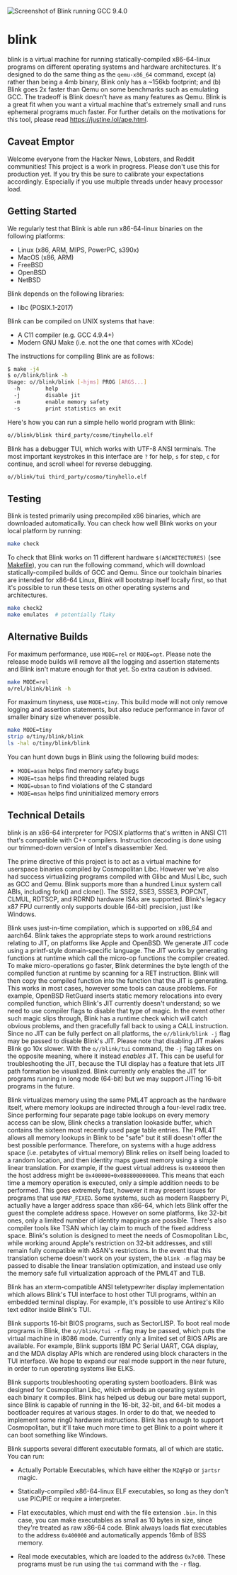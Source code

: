 ![Screenshot of Blink running GCC 9.4.0](blink/blink-gcc.png)

# blink

blink is a virtual machine for running statically-compiled x86-64-linux
programs on different operating systems and hardware architectures. It's
designed to do the same thing as the `qemu-x86_64` command, except (a)
rather than being a 4mb binary, Blink only has a ~156kb footprint; and
(b) Blink goes 2x faster than Qemu on some benchmarks such as emulating
GCC. The tradeoff is Blink doesn't have as many features as Qemu. Blink
is a great fit when you want a virtual machine that's extremely small
and runs ephemeral programs much faster. For further details on the
motivations for this tool, please read <https://justine.lol/ape.html>.

## Caveat Emptor

Welcome everyone from the Hacker News, Lobsters, and Reddit communities!
This project is a work in progress. Please don't use this for production
yet. If you try this be sure to calibrate your expectations accordingly.
Especially if you use multiple threads under heavy processor load.

## Getting Started

We regularly test that Blink is able run x86-64-linux binaries on the
following platforms:

- Linux (x86, ARM, MIPS, PowerPC, s390x)
- MacOS (x86, ARM)
- FreeBSD
- OpenBSD
- NetBSD

Blink depends on the following libraries:

- libc (POSIX.1-2017)

Blink can be compiled on UNIX systems that have:

- A C11 compiler (e.g. GCC 4.9.4+)
- Modern GNU Make (i.e. not the one that comes with XCode)

The instructions for compiling Blink are as follows:

```sh
$ make -j4
$ o//blink/blink -h
Usage: o//blink/blink [-hjms] PROG [ARGS...]
  -h        help
  -j        disable jit
  -m        enable memory safety
  -s        print statistics on exit
```

Here's how you can run a simple hello world program with Blink:

```sh
o//blink/blink third_party/cosmo/tinyhello.elf
```

Blink has a debugger TUI, which works with UTF-8 ANSI terminals. The
most important keystrokes in this interface are `?` for help, `s` for
step, `c` for continue, and scroll wheel for reverse debugging.

```sh
o//blink/tui third_party/cosmo/tinyhello.elf
```

## Testing

Blink is tested primarily using precompiled x86 binaries, which are
downloaded automatically. You can check how well Blink works on your
local platform by running:

```sh
make check
```

To check that Blink works on 11 different hardware `$(ARCHITECTURES)`
(see [Makefile](Makefile)), you can run the following command, which
will download statically-compiled builds of GCC and Qemu. Since our
toolchain binaries are intended for x86-64 Linux, Blink will bootstrap
itself locally first, so that it's possible to run these tests on other
operating systems and architectures.

```sh
make check2
make emulates  # potentially flaky
```

## Alternative Builds

For maximum performance, use `MODE=rel` or `MODE=opt`. Please note the
release mode builds will remove all the logging and assertion statements
and Blink isn't mature enough for that yet. So extra caution is advised.

```sh
make MODE=rel
o/rel/blink/blink -h
```

For maximum tinyness, use `MODE=tiny`. This build mode will not only
remove logging and assertion statements, but also reduce performance in
favor of smaller binary size whenever possible.

```sh
make MODE=tiny
strip o/tiny/blink/blink
ls -hal o/tiny/blink/blink
```

You can hunt down bugs in Blink using the following build modes:

- `MODE=asan` helps find memory safety bugs
- `MODE=tsan` helps find threading related bugs
- `MODE=ubsan` to find violations of the C standard
- `MODE=msan` helps find uninitialized memory errors

## Technical Details

blink is an x86-64 interpreter for POSIX platforms that's written in
ANSI C11 that's compatible with C++ compilers. Instruction decoding is
done using our trimmed-down version of Intel's disassembler Xed.

The prime directive of this project is to act as a virtual machine for
userspace binaries compiled by Cosmopolitan Libc. However we've also had
success virtualizing programs compiled with Glibc and Musl Libc, such as
GCC and Qemu. Blink supports more than a hundred Linux system call ABIs,
including fork() and clone(). The SSE2, SSE3, SSSE3, POPCNT, CLMUL,
RDTSCP, and RDRND hardware ISAs are supported. Blink's legacy x87 FPU
currently only supports double (64-bit) precision, just like Windows.

Blink uses just-in-time compilation, which is supported on x86_64 and
aarch64. Blink takes the appropriate steps to work around restrictions
relating to JIT, on platforms like Apple and OpenBSD. We generate JIT
code using a printf-style domain-specific language. The JIT works by
generating functions at runtime which call the micro-op functions the
compiler created. To make micro-operations go faster, Blink determines
the byte length of the compiled function at runtime by scanning for a
RET instruction. Blink will then copy the compiled function into the
function that the JIT is generating. This works in most cases, however
some tools can cause problems. For example, OpenBSD RetGuard inserts
static memory relocations into every compiled function, which Blink's
JIT currently doesn't understand; so we need to use compiler flags to
disable that type of magic. In the event other such magic slips through,
Blink has a runtime check which will catch obvious problems, and then
gracefully fall back to using a CALL instruction. Since no JIT can be
fully perfect on all platforms, the `o//blink/blink -j` flag may be
passed to disable Blink's JIT. Please note that disabling JIT makes
Blink go 10x slower. With the `o//blink/tui` command, the `-j` flag
takes on the opposite meaning, where it instead *enables* JIT. This can
be useful for troubleshooting the JIT, because the TUI display has a
feature that lets JIT path formation be visualized. Blink currently only
enables the JIT for programs running in long mode (64-bit) but we may
support JITing 16-bit programs in the future.

Blink virtualizes memory using the same PML4T approach as the hardware
itself, where memory lookups are indirected through a four-level radix
tree. Since performing four separate page table lookups on every memory
access can be slow, Blink checks a translation lookaside buffer, which
contains the sixteen most recently used page table entries. The PML4T
allows all memory lookups in Blink to be "safe" but it still doesn't
offer the best possible performance. Therefore, on systems with a huge
address space (i.e. petabytes of virtual memory) Blink relies on itself
being loaded to a random location, and then identity maps guest memory
using a simple linear translation. For example, if the guest virtual
address is `0x400000` then the host address might be
`0x400000+0x088800000000`. This means that each time a memory operation
is executed, only a simple addition needs to be performed. This goes
extremely fast, however it may present issues for programs that use
`MAP_FIXED`. Some systems, such as modern Raspberry Pi, actually have a
larger address space than x86-64, which lets Blink offer the guest the
complete address space. However on some platforms, like 32-bit ones,
only a limited number of identity mappings are possible. There's also
compiler tools like TSAN which lay claim to much of the fixed address
space. Blink's solution is designed to meet the needs of Cosmopolitan
Libc, while working around Apple's restriction on 32-bit addresses, and
still remain fully compatible with ASAN's restrictions. In the event
that this translation scheme doesn't work on your system, the `blink -m`
flag may be passed to disable the linear translation optimization, and
instead use only the memory safe full virtualization approach of the
PML4T and TLB.

Blink has an xterm-compatible ANSI teletypewriter display implementation
which allows Blink's TUI interface to host other TUI programs, within an
embedded terminal display. For example, it's possible to use Antirez's
Kilo text editor inside Blink's TUI.

Blink supports 16-bit BIOS programs, such as SectorLISP. To boot real
mode programs in Blink, the `o//blink/tui -r` flag may be passed, which
puts the virtual machine in i8086 mode. Currently only a limited set of
BIOS APIs are available. For example, Blink supports IBM PC Serial UART,
CGA display, and the MDA display APIs which are rendered using block
characters in the TUI interface. We hope to expand our real mode support
in the near future, in order to run operating systems like ELKS.

Blink supports troubleshooting operating system bootloaders. Blink was
designed for Cosmopolitan Libc, which embeds an operating system in each
binary it compiles. Blink has helped us debug our bare metal support,
since Blink is capable of running in the 16-bit, 32-bit, and 64-bit
modes a bootloader requires at various stages. In order to do that, we
needed to implement some ring0 hardware instructions. Blink has enough
to support Cosmopolitan, but it'll take much more time to get Blink to a
point where it can boot something like Windows.

Blink supports several different executable formats, all of which are
static. You can run:

- Actually Portable Executables, which have either the `MZqFpD` or
  `jartsr` magic.

- Statically-compiled x86-64-linux ELF executables, so long as they
  don't use PIC/PIE or require a interpreter.

- Flat executables, which must end with the file extension `.bin`. In
  this case, you can make executables as small as 10 bytes in size,
  since they're treated as raw x86-64 code. Blink always loads flat
  executables to the address `0x400000` and automatically appends 16mb
  of BSS memory.

- Real mode executables, which are loaded to the address `0x7c00`. These
  programs must be run using the `tui` command with the `-r` flag.
